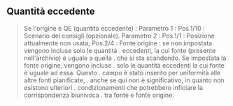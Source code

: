 ## Quantità eccedente
>Se l'origine è QE (quantità eccedente)  : 
Parametro 1 : 
> Pos.1/10 :  Scenario dei consigli (opzionale).
Parametro 2 : 
>Pos.1/1 :  Posizione attualmente non usata;
>Pos.2/4 :  Fonte origine :  se non impostata vengono incluse solo le quantità
.              eccedenti, la cui fonte (presente nell'archivio) è uguale a quella
.              che si sta scandendo. Se impostata la fonte origine, vengono incluse
.              solo le quantità eccedenti la cui fonte è uguale ad essa. Questo
.              campo è stato inserito per uniformità alle altre fonti pianificate,
.              anche se qui non è significativo, in quanto non esistono ulteriori
.              condizionamenti che potrebbero inficiare la corrispondenza biunivoca
.              tra fonte e fonte origine.

